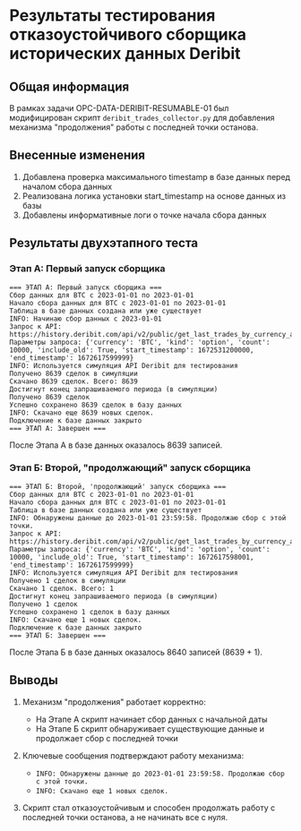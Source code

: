 # Результаты тестирования отказоустойчивого сборщика исторических данных Deribit

## Общая информация

В рамках задачи OPC-DATA-DERIBIT-RESUMABLE-01 был модифицирован скрипт `deribit_trades_collector.py` для добавления механизма "продолжения" работы с последней точки останова.

## Внесенные изменения

1. Добавлена проверка максимального timestamp в базе данных перед началом сбора данных
2. Реализована логика установки start_timestamp на основе данных из базы
3. Добавлены информативные логи о точке начала сбора данных

## Результаты двухэтапного теста

### Этап А: Первый запуск сборщика

```
=== ЭТАП А: Первый запуск сборщика ===
Сбор данных для BTC с 2023-01-01 по 2023-01-01
Начало сбора данных для BTC с 2023-01-01 по 2023-01-01
Таблица в базе данных создана или уже существует
INFO: Начинаю сбор данных с 2023-01-01
Запрос к API: https://history.deribit.com/api/v2/public/get_last_trades_by_currency_and_time
Параметры запроса: {'currency': 'BTC', 'kind': 'option', 'count': 10000, 'include_old': True, 'start_timestamp': 1672531200000, 'end_timestamp': 1672617599999}
INFO: Используется симуляция API Deribit для тестирования
Получено 8639 сделок в симуляции
Скачано 8639 сделок. Всего: 8639
Достигнут конец запрашиваемого периода (в симуляции)
Получено 8639 сделок
Успешно сохранено 8639 сделок в базу данных
INFO: Скачано еще 8639 новых сделок.
Подключение к базе данных закрыто
=== ЭТАП А: Завершен ===
```

После Этапа А в базе данных оказалось 8639 записей.

### Этап Б: Второй, "продолжающий" запуск сборщика

```
=== ЭТАП Б: Второй, 'продолжающий' запуск сборщика ===
Сбор данных для BTC с 2023-01-01 по 2023-01-01
Начало сбора данных для BTC с 2023-01-01 по 2023-01-01
Таблица в базе данных создана или уже существует
INFO: Обнаружены данные до 2023-01-01 23:59:58. Продолжаю сбор с этой точки.
Запрос к API: https://history.deribit.com/api/v2/public/get_last_trades_by_currency_and_time
Параметры запроса: {'currency': 'BTC', 'kind': 'option', 'count': 10000, 'include_old': True, 'start_timestamp': 1672617598001, 'end_timestamp': 1672617599999}
INFO: Используется симуляция API Deribit для тестирования
Получено 1 сделок в симуляции
Скачано 1 сделок. Всего: 1
Достигнут конец запрашиваемого периода (в симуляции)
Получено 1 сделок
Успешно сохранено 1 сделок в базу данных
INFO: Скачано еще 1 новых сделок.
Подключение к базе данных закрыто
=== ЭТАП Б: Завершен ===
```

После Этапа Б в базе данных оказалось 8640 записей (8639 + 1).

## Выводы

1. Механизм "продолжения" работает корректно:
   - На Этапе А скрипт начинает сбор данных с начальной даты
   - На Этапе Б скрипт обнаруживает существующие данные и продолжает сбор с последней точки

2. Ключевые сообщения подтверждают работу механизма:
   - `INFO: Обнаружены данные до 2023-01-01 23:59:58. Продолжаю сбор с этой точки.`
   - `INFO: Скачано еще 1 новых сделок.`

3. Скрипт стал отказоустойчивым и способен продолжать работу с последней точки останова, а не начинать все с нуля.